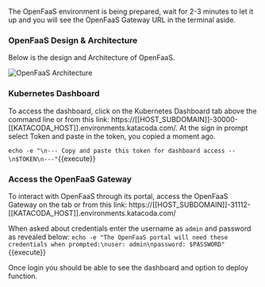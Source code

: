 The OpenFaaS environment is being prepared, wait for 2-3 minutes to let it up and you will 
see the OpenFaaS Gateway URL in the terminal aside. 

### OpenFaaS Design & Architecture
Below is the design and Architecture of OpenFaaS.

![OpenFaaS Architecture](https://docs.openfaas.com/images/of-conceptual-operator.png)

### Kubernetes Dashboard
To access the dashboard, click on the Kubernetes Dashboard tab above the command line or from this link: 
https://[[HOST_SUBDOMAIN]]-30000-[[KATACODA_HOST]].environments.katacoda.com/. 
At the sign in prompt select Token and paste in the token, you copied a moment ago.

`echo -e "\n--- Copy and paste this token for dashboard access --\n$TOKEN\n---"`{{execute}}

### Access the OpenFaaS Gateway

To interact with OpenFaaS through its portal, access the OpenFaaS Gateway on the tab or from 
this link: https://[[HOST_SUBDOMAIN]]-31112-[[KATACODA_HOST]].environments.katacoda.com/

When asked about credentials enter the username as `admin` and password as revealed below:
`echo -e "The OpenFaaS portal will need these credentials when prompted:\nuser: admin\npassword: $PASSWORD"`{{execute}}

Once login you should be able to see the dashboard and option to deploy function.
